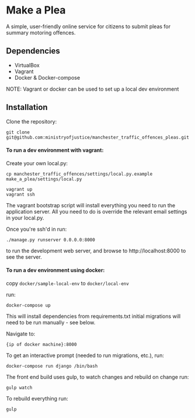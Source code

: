 Make a Plea
===========

A simple, user-friendly online service for citizens to submit pleas for summary motoring offences.

Dependencies
------------

- VirtualBox
- Vagrant
- Docker & Docker-compose 

NOTE: Vagrant or docker can be used to set up a local dev environment

Installation
------------

Clone the repository:

    git clone git@github.com:ministryofjustice/manchester_traffic_offences_pleas.git


#### To run a dev environment with vagrant:

Create your own local.py:

    cp manchester_traffic_offences/settings/local.py.example make_a_plea/settings/local.py

    vagrant up
    vagrant ssh
    
The vagrant bootstrap script will install everything you need to run the application server. All you need to do is override the relevant email settings in your local.py.

Once you're ssh'd in run:

    ./manage.py runserver 0.0.0.0:8000
    
to run the development web server, and browse to http://localhost:8000 to see the server.


#### To run a dev environment using docker:

copy `docker/sample-local-env` to `docker/local-env`

run: 

    docker-compose up

This will install dependencies from requirements.txt initial migrations will need to be run manually -  see below.

Navigate to: 

    {ip of docker machine}:8000

To get an interactive prompt (needed to run migrations, etc.), run:

    docker-compose run django /bin/bash


The front end build uses gulp, to watch changes and rebuild on change run:

    gulp watch
    
To rebuild everything run:

    gulp
